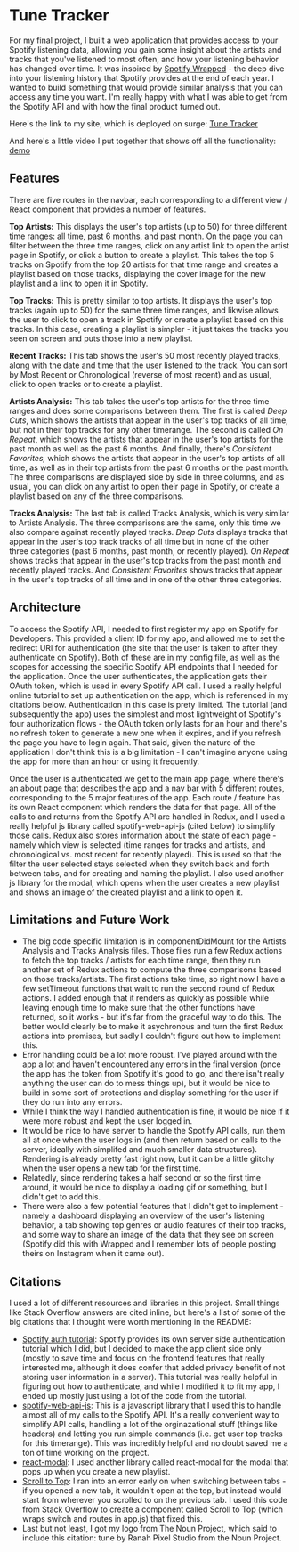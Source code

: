# Tune Tracker

For my final project, I built a web application that provides access to your Spotify listening data, allowing you gain some insight about the artists and tracks that you've listened to most often, and how your listening behavior has changed over time. It was inspired by [Spotify Wrapped](https://newsroom.spotify.com/2019-12-05/spotify-wrapped-2019-reveals-your-streaming-trends-from-2010-to-now/) - the deep dive into your listening history that Spotify provides at the end of each year. I wanted to build something that would provide similar analysis that you can access any time you want. I'm really happy with what I was able to get from the Spotify API and with how the final product turned out. 

Here's the link to my site, which is deployed on surge: [Tune Tracker](http://tunetracker.surge.sh/)

And here's a little video I put together that shows off all the functionality: [demo](https://vimeo.com/user113969829/review/459585102/d3056eb9cf)

## Features

There are five routes in the navbar, each corresponding to a different view / React component that provides a number of features.

**Top Artists:** This displays the user's top artists (up to 50) for three different time ranges: all time, past 6 months, and past month. On the page you can filter between the three time ranges, click on any artist link to open the artist page in Spotify, or click a button to create a playlist. This takes the top 5 tracks on Spotify from the top 20 artists for that time range and creates a playlist based on those tracks, displaying the cover image for the new playlist and a link to open it in Spotify. 

**Top Tracks:** This is pretty similar to top artists. It displays the user's top tracks (again up to 50) for the same three time ranges, and likwise allows the user to click to open a track in Spotify or create a playlist based on this tracks. In this case, creating a playlist is simpler - it just takes the tracks you seen on screen and puts those into a new playlist.

**Recent Tracks:** This tab shows the user's 50 most recently played tracks, along with the date and time that the user listened to the track. You can sort by Most Recent or Chronological (reverse of most recent) and as usual, click to open tracks or to create a playlist.

**Artists Analysis:** This tab takes the user's top artists for the three time ranges and does some comparisons between them. The first is called *Deep Cuts*, which shows the artists that appear in the user's top tracks of all time, but not in their top tracks for any other timerange. The second is called *On Repeat*, which shows the artists that appear in the user's top artists for the past month as well as the past 6 months. And finally, there's *Consistent Favorites,* which shows the artists that appear in the user's top artists of all time, as well as in their top artists from the past 6 months or the past month. The three comparisons are displayed side by side in three columns, and as usual, you can click on any artist to open their page in Spotify, or create a playlist based on any of the three comparisons.

**Tracks Analysis:** The last tab is called Tracks Analysis, which is very similar to Artists Analysis. The three comparisons are the same, only this time we also compare against recently played tracks. *Deep Cuts* displays tracks that appear in the user's top track tracks of all time but in none of the other three categories (past 6 months, past month, or recently played). *On Repeat* shows tracks that appear in the user's top tracks from the past month and recently played tracks. And *Consistent Favorites* shows tracks that appear in the user's top tracks of all time and in one of the other three categories.

## Architecture 

To access the Spotify API, I needed to first register my app on Spotify for Developers. This provided a client ID for my app, and allowed me to set the redirect URI for authentication (the site that the user is taken to after they authenticate on Spotify). Both of these are in my config file, as well as the scopes for accessing the specific Spotify API endpoints that I needed for the application. Once the user authenticates, the application gets their OAuth token, which is used in every Spotify API call. I used a really helpful online tutorial to set up authentication on the app, which is referenced in my citations below. Authentication in this case is prety limited. The tutorial (and subsequently the app) uses the simplest and most lightweight of Spotify's four authorization flows - the OAuth token only lasts for an hour and there's no refresh token to generate a new one when it expires, and if you refresh the page you have to login again. That said, given the nature of the application I don't think this is a big limitation - I can't imagine anyone using the app for more than an hour or using it frequently.

Once the user is authenticated we get to the main app page, where there's an about page that describes the app and a nav bar with 5 different routes, corresponding to the 5 major features  of the app. Each route / feature has its own React component which renders the data for that page. All of the calls to and returns from the Spotify API are handled in Redux, and I used a really helpful js library called spotify-web-api-js (cited below) to simplify those calls. Redux also stores information about the state of each page - namely which view is selected (time ranges for tracks and artists, and chronological vs. most recent for recently played). This is used so that the filter the user selected stays selected when they switch back and forth between tabs, and for creating and naming the playlist. I also used another js library for the modal, which opens when the user creates a new playlist and shows an image of the created playlist and a link to open it.

## Limitations and Future Work
* The big code specific limitation is in componentDidMount for the Artists Analysis and Tracks Analysis files. Those files run a few Redux actions to fetch the top tracks / artists for each time range, then they run another set of Redux actions to compute the three comparisons based on those tracks/artists. The first actions take time, so right now I have a few setTimeout functions that wait to run the second round of Redux actions. I added enough that it renders as quickly as possible while leaving enough time to make sure that the other functions have returned, so it works - but it's far from the graceful way to do this. The better would clearly be to make it asychronous and turn the first Redux actions into promises, but sadly I couldn't figure out how to implement this.
* Error handling could be a lot more robust. I've played around with the app a lot and haven't encountered any errors in the final version (once the app has the token from Spotify it's good to go, and there isn't really anything the user can do to mess things up), but it would be nice to build in some sort of protections and display something for the user if they do run into any errors.
* While I think the way I handled authentication is fine, it would be nice if it were more robust and kept the user logged in.
* It would be nice to have server to handle the Spotify API calls, run them all at once when the user logs in (and then return based on calls to the server, ideally with simplifed and much smaller data structures). Rendering is already pretty fast right now, but it can be a little glitchy when the user opens a new tab for the first time.
* Relatedly, since rendering takes a half second or so the first time around, it would be nice to display a loading gif or something, but I didn't get to add this.
* There were also a few potential features that I didn't get to implement - namely a dashboard displaying an overview of the user's listening behavior, a tab showing top genres or audio features of their top tracks, and some way to share an image of the data that they see on screen (Spotify did this with Wrapped and I remember lots of people posting theirs on Instagram when it came out).

## Citations

I used a lot of different resources and libraries in this project. Small things like Stack Overflow answers are cited inline, but here's a list of some of the big citations that I thought were worth mentioning in the README:
* [Spotify auth tutorial](https://levelup.gitconnected.com/how-to-build-a-spotify-player-with-react-in-15-minutes-7e01991bc4b6): Spotify provides its own server side authentication tutorial which I did, but I decided to make the app client side only (mostly to save time and focus on the frontend features that really interested me, although it does confer that added privacy benefit of not storing user information in a server). This tutorial was really helpful in figuring out how to authenticate, and while I modified it to fit my app, I ended up mostly just using a lot of the code from the tutorial. 
* [spotify-web-api-js](https://github.com/JMPerez/spotify-web-api-js): This is a javascript library that I used this to handle almost all of my calls to the Spotify API. It's a really convenient way to simplify API calls, handling a lot of the orginazational stuff (things like headers) and letting you run simple commands (i.e. get user top tracks for this timerange). This was incredibly helpful and no doubt saved me a ton of time working on the project.
* [react-modal](https://github.com/reactjs/react-modal): I used another library called react-modal for the modal that pops up when you create a new playlist.
* [Scroll to Top](https://stackoverflow.com/questions/36904185/react-router-scroll-to-top-on-every-transition): I ran into an error early on when switching between tabs - if you opened a new tab, it wouldn't open at the top, but instead would start from wherever you scrolled to on the previous tab. I used this code from Stack Overflow to create a component called Scroll to Top (which wraps switch and routes in app.js) that fixed this.
* Last but not least, I got my logo from The Noun Project, which said to include this citation: tune by Ranah Pixel Studio from the Noun Project.
